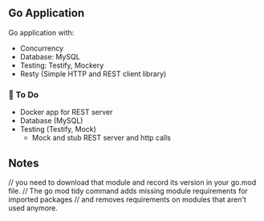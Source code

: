 ## Go Application
Go application with:
- Concurrency
- Database: MySQL
- Testing: Testify, Mockery
- Resty (Simple HTTP and REST client library)


### :wrench: To Do
- Docker app for REST server
- Database (MySQL)
- Testing (Testify, Mock)
    - Mock and stub REST server and http calls



## Notes
// you need to download that module and record its version in your go.mod file. 
// The go mod tidy command adds missing module requirements for imported packages
// and removes requirements on modules that aren't used anymore.

